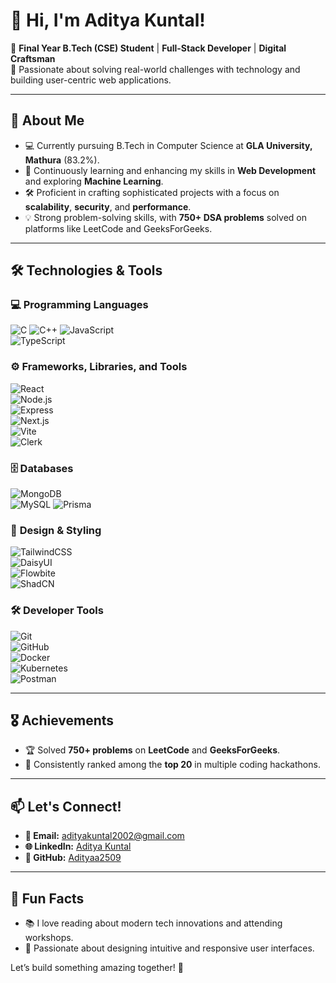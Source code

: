 # 👋 Hi, I'm Aditya Kuntal!

🌟 **Final Year B.Tech (CSE) Student** | **Full-Stack Developer** | **Digital Craftsman**  
🎯 Passionate about solving real-world challenges with technology and building user-centric web applications.  

---

## 🚀 About Me  
- 💻 Currently pursuing B.Tech in Computer Science at **GLA University, Mathura** (83.2%).  
- 🌱 Continuously learning and enhancing my skills in **Web Development** and exploring **Machine Learning**.  
- 🛠️ Proficient in crafting sophisticated projects with a focus on **scalability**, **security**, and **performance**.  
- 💡 Strong problem-solving skills, with **750+ DSA problems** solved on platforms like LeetCode and GeeksForGeeks.  

---

## 🛠️ Technologies & Tools  

### 💻 **Programming Languages**  

![C](https://img.shields.io/badge/C-%2300599C.svg?style=flat&logo=c&logoColor=white) 
![C++](https://img.shields.io/badge/C++-%2300599C.svg?style=flat&logo=c%2B%2B&logoColor=white) 
![JavaScript](https://img.shields.io/badge/JavaScript-%23323330.svg?style=flat&logo=javascript&logoColor=%23F7DF1E)  
![TypeScript](https://img.shields.io/badge/TypeScript-%23007ACC.svg?style=flat&logo=typescript&logoColor=white)

### ⚙️ **Frameworks, Libraries, and Tools**  

![React](https://img.shields.io/badge/React-%2361DAFB.svg?style=flat&logo=react&logoColor=white)  
![Node.js](https://img.shields.io/badge/Node.js-%2343853D.svg?style=flat&logo=node.js&logoColor=white)  
![Express](https://img.shields.io/badge/Express-%23000000.svg?style=flat&logo=express&logoColor=white)  
![Next.js](https://img.shields.io/badge/Next.js-%23000000.svg?style=flat&logo=next.js&logoColor=white)  
![Vite](https://img.shields.io/badge/Vite-%23646CFF.svg?style=flat&logo=vite&logoColor=white)  
![Clerk](https://img.shields.io/badge/Clerk-%23FF7F50.svg?style=flat&logo=clerk&logoColor=white)

### 🗄️ **Databases**  

![MongoDB](https://img.shields.io/badge/MongoDB-%2347A248.svg?style=flat&logo=mongodb&logoColor=white)  
![MySQL](https://img.shields.io/badge/MySQL-%2300f.svg?style=flat&logo=mysql&logoColor=white)
![Prisma](https://img.shields.io/badge/Prisma-%232D3748.svg?style=flat&logo=prisma&logoColor=white)  

### 🎨 **Design & Styling**  

![TailwindCSS](https://img.shields.io/badge/TailwindCSS-%2338B2AC.svg?style=flat&logo=tailwind-css&logoColor=white)  
![DaisyUI](https://img.shields.io/badge/DaisyUI-%23F8B7D8.svg?style=flat&logo=styled-components&logoColor=black)  
![Flowbite](https://img.shields.io/badge/Flowbite-%232F5BFF.svg?style=flat&logo=flowbite&logoColor=white)  
![ShadCN](https://img.shields.io/badge/ShadCN-%2342a5f5.svg?style=flat&logo=next.js&logoColor=white)

### 🛠️ **Developer Tools**  

![Git](https://img.shields.io/badge/Git-%23F05033.svg?style=flat&logo=git&logoColor=white)  
![GitHub](https://img.shields.io/badge/GitHub-%23181717.svg?style=flat&logo=github&logoColor=white)  
![Docker](https://img.shields.io/badge/Docker-%232496ED.svg?style=flat&logo=docker&logoColor=white)  
![Kubernetes](https://img.shields.io/badge/Kubernetes-%23326CE5.svg?style=flat&logo=kubernetes&logoColor=white)  
![Postman](https://img.shields.io/badge/Postman-%23FF6C37.svg?style=flat&logo=postman&logoColor=white)  

---

## 🎖️ Achievements  
- 🏆 Solved **750+ problems** on **LeetCode** and **GeeksForGeeks**.  
- 🥇 Consistently ranked among the **top 20** in multiple coding hackathons.  

---

## 📫 Let's Connect!  
- **📧 Email:** [adityakuntal2002@gmail.com](mailto:adityakuntal2002@gmail.com)  
- **🌐 LinkedIn:** [Aditya Kuntal](https://www.linkedin.com/in/aditya-kuntal-25sep2002/)  
- **🐙 GitHub:** [Adityaa2509](https://github.com/Adityaa2509)  

---

## 🌟 Fun Facts  
- 📚 I love reading about modern tech innovations and attending workshops.  
- 🎨 Passionate about designing intuitive and responsive user interfaces.  

Let’s build something amazing together! 🚀
